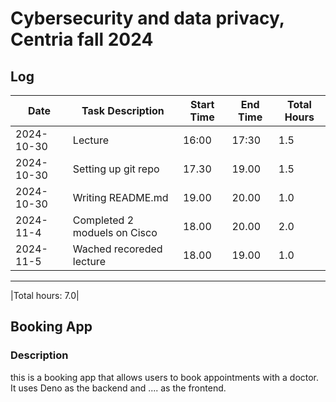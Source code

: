 # Cybersecurity and data privacy, Centria fall 2024

## Log

| Date       | Task Description                   | Start Time | End Time | Total Hours |
|------------|------------------------------------|------------|----------|-------------|
| 2024-10-30 | Lecture                            | 16:00      | 17:30    | 1.5         |
| 2024-10-30 | Setting up git repo                | 17.30      | 19.00    | 1.5         |
| 2024-10-30 | Writing README.md                  | 19.00      | 20.00    | 1.0         |
| 2024-11-4  | Completed 2 moduels on Cisco       | 18.00      | 20.00    | 2.0         |
| 2024-11-5  | Wached recoreded lecture           | 18.00      | 19.00    | 1.0         |

__________________________________________________________________________________________
|Total hours: 7.0|

## Booking App

### Description
this is a booking app that allows users to book appointments with a doctor. It uses Deno as the backend and .... as the frontend.